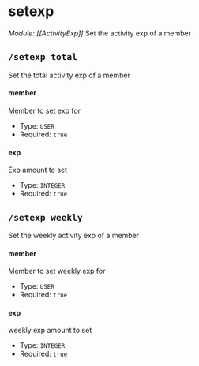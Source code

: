 # setexp
*Module: [[ActivityExp]]*
Set the activity exp of a member
## `/setexp total`
Set the total activity exp of a member
#### member
Member to set exp for
- Type: `USER`
- Required: `true`
#### exp
Exp amount to set
- Type: `INTEGER`
- Required: `true`
## `/setexp weekly`
Set the weekly activity exp of a member
#### member
Member to set weekly exp for
- Type: `USER`
- Required: `true`
#### exp
weekly exp amount to set
- Type: `INTEGER`
- Required: `true`
